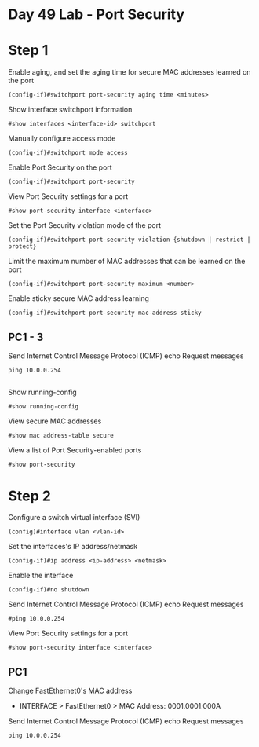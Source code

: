 # Day 49 Lab - Port Security

# Step 1

Enable aging, and set the aging time for secure MAC addresses learned on the port

```
(config-if)#switchport port-security aging time <minutes>
```

Show interface switchport information

```
#show interfaces <interface-id> switchport
```

Manually configure access mode

```
(config-if)#switchport mode access
```

Enable Port Security on the port

```
(config-if)#switchport port-security
```

View Port Security settings for a port

```
#show port-security interface <interface>
```

Set the Port Security violation mode of the port

```
(config-if)#switchport port-security violation {shutdown | restrict | protect}
```

Limit the maximum number of MAC addresses that can be learned on the port

```
(config-if)#switchport port-security maximum <number>
```

Enable sticky secure MAC address learning

```
(config-if)#switchport port-security mac-address sticky
```

## PC1 - 3

Send Internet Control Message Protocol (ICMP) echo Request messages

```
ping 10.0.0.254
```

##

Show running-config

```
#show running-config
```

View secure MAC addresses

```
#show mac address-table secure
```

View a list of Port Security-enabled ports

```
#show port-security
```

# Step 2

Configure a switch virtual interface (SVI)

```
(config)#interface vlan <vlan-id>
```

Set the interfaces's IP address/netmask

```
(config-if)#ip address <ip-address> <netmask>
```

Enable the interface

```
(config-if)#no shutdown
```

Send Internet Control Message Protocol (ICMP) echo Request messages

```
#ping 10.0.0.254
```

View Port Security settings for a port

```
#show port-security interface <interface>
```

## PC1

Change FastEthernet0's MAC address

- INTERFACE > FastEthernet0 > MAC Address: 0001.0001.000A

Send Internet Control Message Protocol (ICMP) echo Request messages

```
ping 10.0.0.254
```

##
